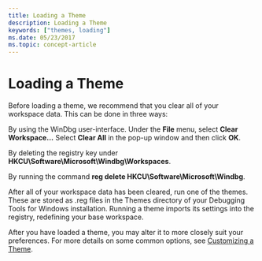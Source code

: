 ```yaml
---
title: Loading a Theme
description: Loading a Theme
keywords: ["themes, loading"]
ms.date: 05/23/2017
ms.topic: concept-article
---
```


# Loading a Theme


Before loading a theme, we recommend that you clear all of your workspace data. This can be done in three ways:

By using the WinDbg user-interface. Under the **File** menu, select **Clear Workspace...** Select **Clear All** in the pop-up window and then click **OK**.

By deleting the registry key under **HKCU\\Software\\Microsoft\\Windbg\\Workspaces**.

By running the command **reg delete HKCU\\Software\\Microsoft\\Windbg**.

After all of your workspace data has been cleared, run one of the themes. These are stored as .reg files in the Themes directory of your Debugging Tools for Windows installation. Running a theme imports its settings into the registry, redefining your base workspace.

After you have loaded a theme, you may alter it to more closely suit your preferences. For more details on some common options, see [Customizing a Theme](customizing-a-theme.md).

 

 
